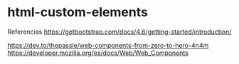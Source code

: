 # html-custom-elements


Referencias
https://getbootstrap.com/docs/4.6/getting-started/introduction/


https://dev.to/thepassle/web-components-from-zero-to-hero-4n4m
https://developer.mozilla.org/es/docs/Web/Web_Components
